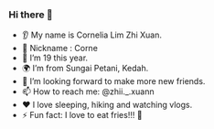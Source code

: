 ### Hi there 👋
* 👂 My name is Cornelia Lim Zhi Xuan.
* 👩 Nickname : Corne
* 🔭 I’m 19 this year.
* 🌍 I’m from Sungai Petani, Kedah.
* 🤝 I’m looking forward to make more new friends.
* 📫 How to reach me: @zhii._.xuann
* ❤️ I love sleeping, hiking and watching vlogs.
* ⚡ Fun fact: I love to eat fries!!! 🍟
 
